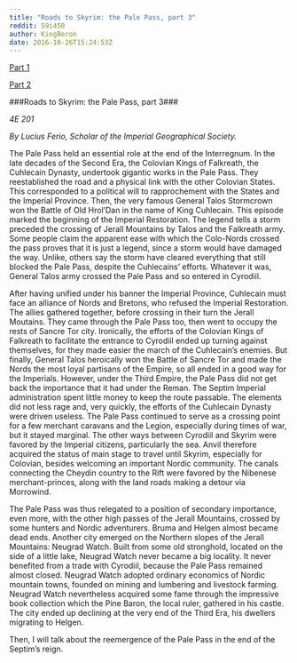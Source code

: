 ```yaml
---
title: "Roads to Skyrim: the Pale Pass, part 3"
reddit: 59i450
author: KingBeron
date: 2016-10-26T15:24:53Z
---
```


[Part 1](https://www.reddit.com/r/teslore/comments/55iz20/roads_to_skyrim_the_pale_pass_part_1/)

[Part 2](https://www.reddit.com/r/teslore/comments/55vkco/roads_to_skyrim_the_pale_pass_part_2/)

###Roads to Skyrim: the Pale Pass, part 3###

*4E 201*

*By Lucius Ferio, Scholar of the Imperial Geographical Society.*

The Pale Pass held an essential role at the end of the Interregnum. In the late decades of the Second Era, the Colovian Kings of Falkreath, the Cuhlecain Dynasty, undertook gigantic works in the Pale Pass. They reestablished the road and a physical link with the other Colovian States. This corresponded to a political will to rapprochement with the States and the Imperial Province. Then, the very famous General Talos Stormcrown won the Battle of Old Hrol’Dan in the name of King Cuhlecain. This episode marked the beginning of the Imperial Restoration. The legend tells a storm preceded the crossing of Jerall Mountains by Talos and the Falkreath army. Some people claim the apparent ease with which the Colo-Nords crossed the pass proves that it is just a legend, since a storm would have damaged the way. Unlike, others say the storm have cleared everything that still blocked the Pale Pass, despite the Cuhlecains’ efforts. Whatever it was, General Talos army crossed the Pale Pass and so entered in Cyrodiil. 

After having unified under his banner the Imperial Province, Cuhlecain  must face an alliance of Nords and Bretons, who refused the Imperial Restoration. The allies gathered together, before crossing in their turn the Jerall Moutains. They came through the Pale Pass too, then went to occupy the rests of Sancre Tor city. Ironically, the efforts of the Colovian Kings of Falkreath to facilitate the entrance to Cyrodiil ended up turning against themselves, for they made easier the march of the Cuhlecain’s enemies. But finally, General Talos heroically won the Battle of Sancre Tor and made the Nords the most loyal partisans of the Empire, so all ended in a good way for the Imperials. 
However, under the Third Empire, the Pale Pass did not get back the importance that it had under the Reman. The Septim Imperial administration spent little money to keep the route passable. The elements did not less rage and, very quickly, the efforts of the Cuhlecain Dynasty were driven useless. The Pale Pass continued to serve as a crossing point for a few merchant caravans and the Legion, especially during times of war, but it stayed marginal. The other ways between Cyrodiil and Skyrim were favored by the Imperial citizens, particularly the sea. Anvil therefore acquired the status of main stage to travel until Skyrim, especially for Colovian, besides welcoming an important Nordic community. The canals connecting the Cheydin country to the Rift were favored by the Nibenese merchant-princes, along with the land roads making a detour via Morrowind. 

The Pale Pass was thus relegated to a position of secondary importance, even more, with the other high passes of the Jerall Mountains, crossed by some hunters and Nordic adventurers. Bruma and Helgen almost became dead ends. Another city emerged on the Northern slopes of the Jerall Mountains: Neugrad Watch. Built from some old stronghold, located on the side of a little lake, Neugrad Watch never became a big locality. It never benefited from a trade with Cyrodiil, because the Pale Pass remained almost closed. Neugrad Watch adopted ordinary economics of Nordic mountain towns, founded on mining and lumbering and livestock farming. Neugrad Watch nevertheless acquired some fame through the impressive book collection which the Pine Baron, the local ruler, gathered in his castle. The city ended up declining at the very end of the Third Era, his dwellers migrating to Helgen. 

Then, I will talk about the reemergence of the Pale Pass in the end of the Septim’s reign. 

